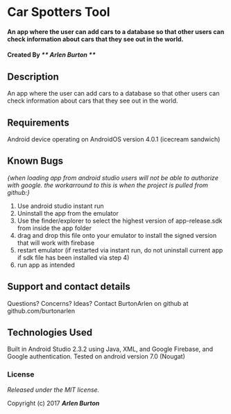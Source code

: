 # Car Spotters Tool
#### An app where the user can add cars to a database so that other users can check information about cars that they see out in the world.

#### Created By _** Arlen Burton **_

## Description

An app where the user can add cars to a database so that other users can check information about cars that they see out in the world.

## Requirements

Android device operating on AndroidOS version 4.0.1 (icecream sandwich)

## Known Bugs

_{when loading app from android studio users will not be able to authorize with google. the workarround to this is when the project is pulled from github:}_
1) Use android studio instant run
2) Uninstall the app from the emulator
3) Use the finder/explorer to select the highest version of app-release.sdk from inside the app folder
4) drag and drop this file onto your emulator to install the signed version that will work with firebase
5) restart emulator (if restarted via instant run, do not uninstall current app if sdk file has been installed via step 4)
6) run app as intended

## Support and contact details

Questions? Concerns? Ideas? Contact BurtonArlen on github at github.com/burtonarlen

## Technologies Used

Built in Android Studio 2.3.2 using Java, XML, and Google Firebase, and Google authentication. Tested on android version 7.0 (Nougat)

### License

*Released under the MIT license.*

Copyright (c) 2017 **_Arlen Burton_**
